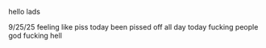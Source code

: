 hello lads

9/25/25
feeling like piss today been pissed off all day today fucking people
god fucking hell 
